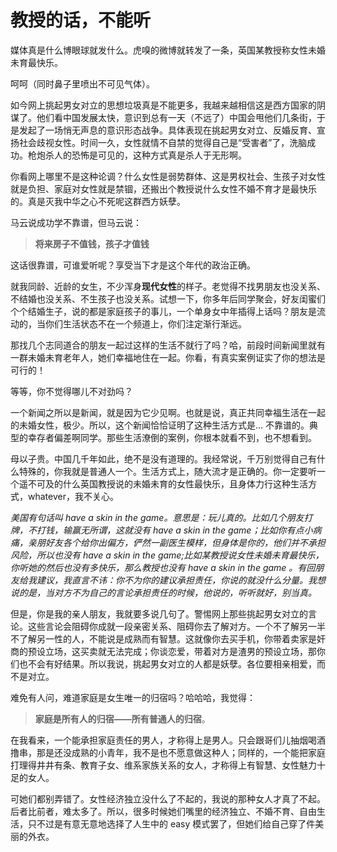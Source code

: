 # 教授的话，不能听

媒体真是什么博眼球就发什么。虎嗅的微博就转发了一条，英国某教授称女性未婚未育最快乐。

呵呵（同时鼻子里喷出不可见气体）。

如今网上挑起男女对立的思想垃圾真是不能更多，我越来越相信这是西方国家的阴谋了。他们看中国发展太快，意识到总有一天（不远了）中国会甩他们几条街，于是发起了一场悄无声息的意识形态战争。具体表现在挑起男女对立、反婚反育、宣扬社会歧视女性。时间一久，女性就情不自禁的觉得自己是“受害者”了，洗脑成功。枪炮杀人的恐怖是可见的，这种方式真是杀人于无形啊。

你看网上哪里不是这种论调？什么女性是弱势群体、这是男权社会、生孩子对女性就是负担、家庭对女性就是禁锢，还搬出个教授说什么女性不婚不育才是最快乐的。真是灭我中华之心不死呢这群西方妖孽。

马云说成功学不靠谱，但马云说：

>**将来房子不值钱，孩子才值钱**

这话很靠谱，可谁爱听呢？享受当下才是这个年代的政治正确。

就我同龄、近龄的女生，不少浑身**现代女性**的样子。老觉得不找男朋友也没关系、不结婚也没关系、不生孩子也没关系。试想一下，你多年后同学聚会，好友闺蜜们个个结婚生子，说的都是家庭孩子的事儿，一个单身女中年插得上话吗？朋友是流动的，当你们生活状态不在一个频道上，你们注定渐行渐远。

那找几个志同道合的朋友一起过这样的生活不就行了吗？哈，前段时间新闻里就有一群未婚未育老年人，她们幸福地住在一起。你看，有真实案例证实了你的想法是可行的！

等等，你不觉得哪儿不对劲吗？

一个新闻之所以是新闻，就是因为它少见啊。也就是说，真正共同幸福生活在一起的未婚女性，极少。所以，这个新闻恰恰证明了这种生活方式是... 不靠谱的。典型的幸存者偏差啊同学。那些生活潦倒的案例，你根本就看不到，也不想看到。

母以子贵。中国几千年如此，绝不是没有道理的。我经常说，千万别觉得自己有什么特殊的，你我就是普通人一个。生活方式上，随大流才是正确的。你一定要听一个遥不可及的什么英国教授说的未婚未育的女性最快乐，且身体力行这种生活方式，whatever，我不关心。

*美国有句话叫 have a skin in the game。意思是：玩儿真的。比如几个朋友打牌，不打钱，输赢无所谓，这就没有 have a skin in the game；比如你有点小病痛，亲朋好友各个给你出偏方，俨然一副医生模样，但身体是你的，他们并不承担风险，所以也没有 have a skin in the game;比如某教授说女性未婚未育最快乐，你听她的然后也没有多快乐，那么教授也没有 have a skin in the game 。有回朋友给我建议，我直言不讳：你不为你的建议承担责任，你说的就没什么分量。我想说的是，当对方不为自己的言论承担责任的时候，他说的，听听就好，别当真。*

但是，你是我的亲人朋友，我就要多说几句了。警惕网上那些挑起男女对立的言论。这些言论会阻碍你成就一段亲密关系、阻碍你去了解对方。一个不了解另一半不了解另一性的人，不能说是成熟而有智慧。这就像你去买手机，你带着卖家是奸商的预设立场，这买卖就无法完成；你谈恋爱，带着对方是渣男的预设立场，那你们也不会有好结果。所以我说，挑起男女对立的人都是妖孽。各位要相亲相爱，而不是对立。

难免有人问，难道家庭是女生唯一的归宿吗？哈哈哈，我觉得：

> **家庭是所有人的归宿——所有普通人的归宿**。

在我看来，一个能承担家庭责任的男人，才称得上是男人。只会跟哥们儿抽烟喝酒撸串，那是还没成熟的小青年，我不是也不愿意做这种人；同样的，一个能把家庭打理得井井有条、教育子女、维系家族关系的女人，才称得上有智慧、女性魅力十足的女人。

可她们都别弄错了。女性经济独立没什么了不起的，我说的那种女人才真了不起。后者比前者，难太多了。所以，很多时候她们嘴里的经济独立、不婚不育、自由生活，只不过是有意无意地选择了人生中的 easy 模式罢了，但她们给自己穿了件美丽的外衣。

